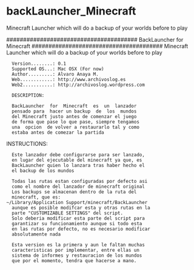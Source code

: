 backLauncher_Minecraft
======================

Minecraft Launcher which will do a backup of your worlds before to play


  #######################################
      	 BackLauncher for Minecraft
	#######################################
	Minecraft Launcher which will do a backup of 
	your worlds before to play

      Version........: 0.1
      Supported OS...: Mac OSX (For now)
      Author.........: Alvaro Anaya M.
      Web............: http://www.archivoslog.es
      Web2...........: http://archivoslog.wordpress.com

      DESCRIPTION:

      BackLauncher  for  Minecraft  es  un  lanzador
      pensado para  hacer un backup  de  los  mundos
      del Minecraft justo antes de comenzar el juego
      de forma que pase lo que pase, siempre tengamos
      una  opcion  de volver a restaurarlo tal y como
      estaba antes de comezar la partida

 INSTRUCTIONS:

      Este lanzador debe configurarse para ser lanzado,
      en lugar del ejecutable del minecraft ya que, es
      BackLauncher quien lo lanzara tras haber hecho el
      el backup de los mundos

      Todas las rutas estan configuradas por defecto asi
      como el nombre del lanzador de minecraft original
      Los backups se almacenan dentro de la ruta del
      minecraft, que es:
  	~/Library/Application Support/minecraft/BackLauncher
      aunque es posible modifcar esta y otras rutas en la
      parte "CUSTOMIZABLE SETTINGS" del script.
      Solo deberia modificar esta parte del script para
      garantizar su funcionamiento aunque si todo esta
      en las rutas por defecto, no es necesario modificar
      absolutamente nada

      Esta version es la primera y aun le faltan muchas
      caracteristicas por implementar, entre ellas un
      sistema de informes y restauracion de los mundos
      que por el momento, tendra que hacerse a mano.
